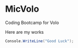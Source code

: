 # MicVolo
Coding Bootcamp for Volo

Here are my works

```csharp
Console.WriteLine("Good Luck");
```
